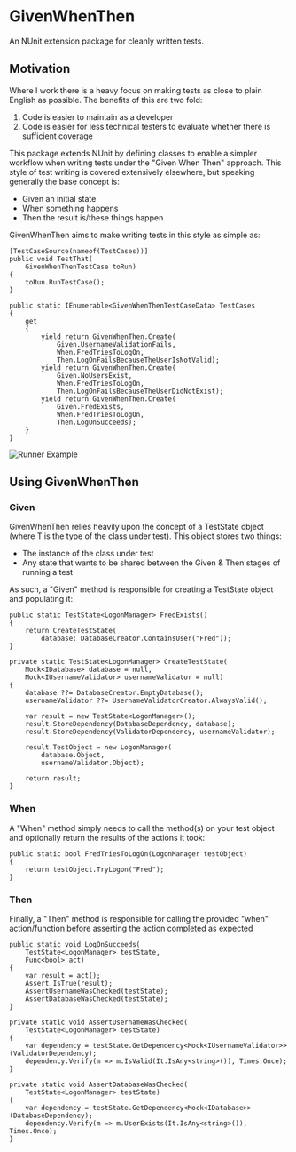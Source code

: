# GivenWhenThen
An NUnit extension package for cleanly written tests.

## Motivation

Where I work there is a heavy focus on making tests as close to plain English as possible. The benefits of this are two fold:
1) Code is easier to maintain as a developer
2) Code is easier for less technical testers to evaluate whether there is sufficient coverage

This package extends NUnit by defining classes to enable a simpler workflow when writing tests under the "Given When Then" approach. This style of test writing is covered extensively elsewhere, but speaking generally the base concept is:
- Given an initial state
- When something happens
- Then the result is/these things happen

GivenWhenThen aims to make writing tests in this style as simple as:

```
[TestCaseSource(nameof(TestCases))]
public void TestThat(
    GivenWhenThenTestCase toRun)
{
    toRun.RunTestCase();
}

public static IEnumerable<GivenWhenThenTestCaseData> TestCases
{
    get
    {
        yield return GivenWhenThen.Create(
            Given.UsernameValidationFails,
            When.FredTriesToLogOn,
            Then.LogOnFailsBecauseTheUserIsNotValid);
        yield return GivenWhenThen.Create(
            Given.NoUsersExist,
            When.FredTriesToLogOn,
            Then.LogOnFailsBecauseTheUserDidNotExist);
        yield return GivenWhenThen.Create(
            Given.FredExists,
            When.FredTriesToLogOn,
            Then.LogOnSucceeds);
    }
}
```

![Runner Example](docs/runnerExmple.png)

## Using GivenWhenThen

### Given

GivenWhenThen relies heavily upon the concept of a TestState<T> object (where T is the type of the class under test). This object stores two things:
- The instance of the class under test
- Any state that wants to be shared between the Given & Then stages of running a test

As such, a "Given" method is responsible for creating a TestState object and populating it:

```
public static TestState<LogonManager> FredExists()
{
    return CreateTestState(
        database: DatabaseCreator.ContainsUser("Fred"));
}

private static TestState<LogonManager> CreateTestState(
    Mock<IDatabase> database = null,
    Mock<IUsernameValidator> usernameValidator = null)
{
    database ??= DatabaseCreator.EmptyDatabase();
    usernameValidator ??= UsernameValidatorCreator.AlwaysValid();

    var result = new TestState<LogonManager>();
    result.StoreDependency(DatabaseDependency, database);
    result.StoreDependency(ValidatorDependency, usernameValidator);

    result.TestObject = new LogonManager(
        database.Object,
        usernameValidator.Object);

    return result;
}
```

### When

A "When" method simply needs to call the method(s) on your test object and optionally return the results of the actions it took:

```
public static bool FredTriesToLogOn(LogonManager testObject)
{
    return testObject.TryLogon("Fred");
}
```

### Then

Finally, a "Then" method is responsible for calling the provided "when" action/function before asserting the action completed as expected

```
public static void LogOnSucceeds(
    TestState<LogonManager> testState,
    Func<bool> act)
{
    var result = act();
    Assert.IsTrue(result);
    AssertUsernameWasChecked(testState);
    AssertDatabaseWasChecked(testState);
}

private static void AssertUsernameWasChecked(
    TestState<LogonManager> testState)
{
    var dependency = testState.GetDependency<Mock<IUsernameValidator>>(ValidatorDependency);
    dependency.Verify(m => m.IsValid(It.IsAny<string>()), Times.Once);
}

private static void AssertDatabaseWasChecked(
    TestState<LogonManager> testState)
{
    var dependency = testState.GetDependency<Mock<IDatabase>>(DatabaseDependency);
    dependency.Verify(m => m.UserExists(It.IsAny<string>()), Times.Once);
}
```